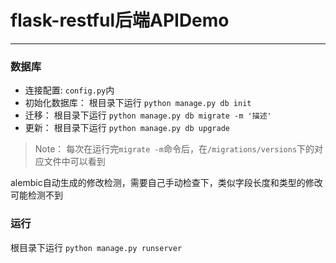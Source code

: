 # flask-restful后端APIDemo
---

### 数据库

- 连接配置: `config.py`内
- 初始化数据库： 根目录下运行 `python manage.py db init`
- 迁移： 根目录下运行 `python manage.py db migrate -m '描述'`
- 更新： 根目录下运行 `python manage.py db upgrade`

> Note： 每次在运行完`migrate -m`命令后，在`/migrations/versions`下的对应文件中可以看到

alembic自动生成的修改检测，需要自己手动检查下，类似字段长度和类型的修改可能检测不到


### 运行
根目录下运行 `python manage.py runserver`
